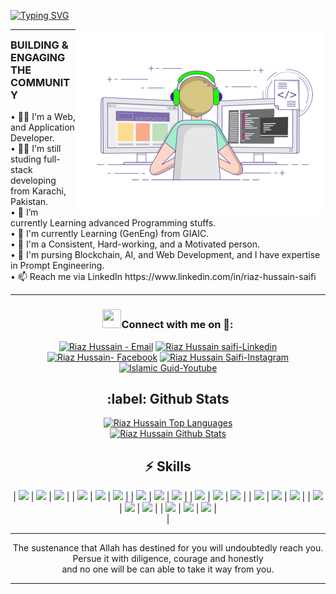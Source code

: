 <!-- animation start  -->
<!-- https://github.com/DenverCoder1/readme-typing-svg/ -->

[![Typing SVG](https://readme-typing-svg.demolab.com?font=Fira+Code&size=18&pause=1000&color=3EF72E&center=true&random=false&width=435&lines=Hi+I'm+Riaz+Hussain;I'm+Student+of+GIAIC+;Certified+Cloud+Applied+Gen+AI+Engineer;Web+and++App+developer)](https://git.io/typing-svg)

<!-- animation end  -->

<img align="right" alt="Coding" width="400" style="border-radius:20px;"
	src="https://raw.githubusercontent.com/devSouvik/devSouvik/master/gif3.gif"/>

<hr>
<h3 style="margin-top: 4px;">BUILDING & ENGAGING THE COMMUNITY</h3>
• 💪🏻 I'm a Web, and Application Developer.<br>
• 👨‍💻 I'm still studing full-stack developing from Karachi, Pakistan.<br>
• 🌱 I’m currently Learning advanced Programming stuffs.<br> 
• 📗 I'm currently Learning (GenEng) from GIAIC.<br>
• 🚀 I'm a Consistent, Hard-working, and a Motivated person.<br> 
• 🌊 I'm pursing Blockchain, AI, and Web Development, and I have expertise in Prompt Engineering.<br>
• 📫 Reach me via LinkedIn https://www.linkedin.com/in/riaz-hussain-saifi <br>
<hr>

<h3 align="center" > <img src="https://media.giphy.com/media/iY8CRBdQXODJSCERIr/giphy.gif" width="30" height="30" style="margin-center: 10px;">Connect with me on 🤝: </h3>
 
 
<p align="center">

 <div align="center"  class="icons-social" style="margin-center: 10px;">
<div>   
    <a href="mailto:infosaifideveloper@gmail.com" target="_blank"><img src="https://img.shields.io/badge/-Email-0D1117?style=for-the-badge&logo=protonmail&logoColor=F0DB4F" alt="Riaz Hussain - Email"></a>
    <a href="https://linkedin.com/in/riaz-hussain-saifi" target="_blank"><img src="https://img.shields.io/badge/Linkedin-0D1117?style=for-the-badge&logo=linkedin&logoColor=F0DB4F" alt="Riaz Hussain saifi-Linkedin"></a><br>
    <a href="https://facebook.com/share/YRXguNfbjdVZygwi/?mibextid=qi20mg" target="_blank"><img src="https://img.shields.io/badge/Facebook-0D1117?style=for-the-badge&logo=Facebook&logoColor=F0DB4F" alt="Riaz Hussain- Facebook"></a>
    <a href="https://www.Instagram.com/riaz_hussain_saifi?igsh=eWZpb2Y4ZzZodXNm" target="_blank"><img src="https://img.shields.io/badge/Instagram-0D1117?style=for-the-badge&logo=instagram&logoColor=F0DB4F" alt="Riaz Hussain Saifi-Instagram"></a>
    <a href="https://youtube.com/channel/UCFRPWO2hN8EYRiRHanymog" target="_blank"><img src="https://img.shields.io/badge/Youtube-0D1117?style=for-the-badge&logo=youtube&logoColor=F0DB4F" alt="Islamic Guid-Youtube"></a>
    <br>
</div>

</p>

<h2>:label: Github Stats</h2>

<div>
    <a href="#"><img alt="Riaz Hussain Top Languages" src="https://github-readme-stats.vercel.app/api/top-langs/?username=Riaz-Hussain-Saifi&langs_count=10&layout=compact&theme=react&hide_border=true&bg_color=0D1117&title_color=F0DB4F&icon_color=F0DB4F" height="200px" /></a>
    <br>
    <a href="#"><img alt="Riaz Hussain Github Stats" src="https://github-readme-stats.vercel.app/api?username=Riaz-Hussain-Saifi&show_icons=true&include_all_commits=true&count_private=true&theme=react&hide_border=true&bg_color=0D1117&title_color=F0DB4F&icon_color=F0DB4F" height="200px" /></a>
    <br>
</div>

<h2>⚡ Skills</h2>

| <img src="https://img.shields.io/badge/-JavaScript-0D1117?style=flat-square&logo=javascript&logoColor=F0DB4F"> | <img src="https://img.shields.io/badge/-HTML5-0D1117?style=flat-square&logo=html5&logoColor=F0DB4F">                       | <img src="https://img.shields.io/badge/-Windows-0D1117?style=flat-square&logo=Windows&logoColor=F0DB4F">     |
| <img src="https://img.shields.io/badge/-TypeScript-0D1117?style=flat-square&logo=typescript&logoColor=F0DB4F"> | <img src="https://img.shields.io/badge/-CSS3-0D1117?style=flat-square&logo=css3&logoColor=F0DB4F">                         | <img src="https://img.shields.io/badge/-Git-0D1117?style=flat-square&logo=git&logoColor=F0DB4F">             |
| <img src="https://img.shields.io/badge/-React-0D1117?style=flat-square&logo=react&logoColor=F0DB4F">           | <img src="https://img.shields.io/badge/-SASS-0D1117?style=flat-square&logo=sass&logoColor=F0DB4F">                         | <img src="https://img.shields.io/badge/-Remix-0D1117?style=flat-square&logo=remix&logoColor=F0DB4F">         |
| <img src="https://img.shields.io/badge/-Next.js-0D1117?style=flat-square&logo=next.js&logoColor=F0DB4F">       | <img src="https://img.shields.io/badge/-TailwindCSS-0D1117?style=flat-square&logo=tailwindcss&logoColor=F0DB4F">           | <img src="https://img.shields.io/badge/-MySQL-0D1117?style=flat-square&logo=mysql&logoColor=F0DB4F">         |
| <img src="https://img.shields.io/badge/-Node.js-0D1117?style=flat-square&logo=Node.js&logoColor=F0DB4F">       | <img src="https://img.shields.io/badge/-Styled Component-0D1117?style=flat-square&logo=styledcomponents&logoColor=F0DB4F"> | <img src="https://img.shields.io/badge/-Canva-0D1117?style=flat-square&logo=canva&logoColor=F0DB4F">         |
| <img src="https://img.shields.io/badge/-Solidity-0D1117?style=flat-square&logo=solidity&logoColor=F0DB4F">     | <img src="https://img.shields.io/badge/-ChakraUi-0D1117?style=flat-square&logo=chakraui&logoColor=F0DB4F">                 | <img src="https://img.shields.io/badge/-Figma-0D1117?style=flat-square&logo=figma&logoColor=F0DB4F">         |
| <img src="https://img.shields.io/badge/-Rust-0D1117?style=flat-square&logo=rust&logoColor=F0DB4F">             | <img src="https://img.shields.io/badge/-Ethereum-0D1117?style=flat-square&logo=ethereum&logoColor=F0DB4F">                 | <img src="https://img.shields.io/badge/-VSCode-0D1117?style=flat-square&logo=visualstudio&logoColor=F0DB4F"> | <br> |

<hr>
<p align="center">
 The sustenance that Allah has destined for you will undoubtedly reach you.<br>
 Persue it with diligence, courage and honestly <br>
	and no one will be can able to take it way from you. <br>
	
</p>
<hr>
